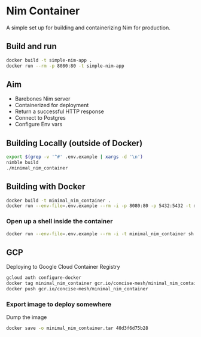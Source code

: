 
# Nim Container

A simple set up for building and containerizing Nim for production.

## Build and run

```bash
docker build -t simple-nim-app .
docker run --rm -p 8080:80 -t simple-nim-app
```

## Aim

* Barebones Nim server
* Containerized for deployment
* Return a successful HTTP response
* Connect to Postgres
* Configure Env vars

## Building Locally (outside of Docker)

```bash
export $(grep -v '^#' .env.example | xargs -d '\n')
nimble build
./minimal_nim_container
```

## Building with Docker

```bash
docker build -t minimal_nim_container .
docker run --env-file=.env.example --rm -i -p 8080:80 -p 5432:5432 -t minimal_nim_container
```

### Open up a shell inside the container

```bash
docker run --env-file=.env.example --rm -i -t minimal_nim_container sh
```

## GCP

Deploying to Google Cloud Container Registry

```bash
gcloud auth configure-docker
docker tag minimal_nim_container gcr.io/concise-mesh/minimal_nim_container
docker push gcr.io/concise-mesh/minimal_nim_container
```

### Export image to deploy somewhere

Dump the image

```bash
docker save -o minimal_nim_container.tar 40d3f6d75b28
```
